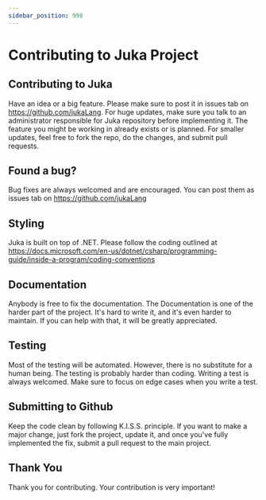 ```yaml
---
sidebar_position: 998
---
```


# Contributing to Juka Project



## Contributing to Juka

Have an idea or a big feature. Please make sure to post it in issues tab on https://github.com/jukaLang. For huge updates, make sure you talk to an administrator responsible for Juka repository before implementing it. The feature you might be working in already exists or is planned. For smaller updates, feel free to fork the repo, do the changes, and submit pull requests.

## Found a bug?
Bug fixes are always welcomed and are encouraged. 
You can post them as issues tab on https://github.com/jukaLang


## Styling
Juka is built on top of .NET. Please follow the coding outlined at https://docs.microsoft.com/en-us/dotnet/csharp/programming-guide/inside-a-program/coding-conventions


## Documentation
Anybody is free to fix the documentation. The Documentation is one of the harder part of the project. It's hard to write it, and it's even harder to maintain. If you can help with that,
it will be greatly appreciated. 

## Testing
Most of the testing will be automated. However, there is no substitute for a human being. The testing is probably harder than coding. Writing a test is always welcomed. Make sure to focus on edge cases when you write a test.

## Submitting to Github
Keep the code clean by following K.I.S.S. principle. If you want to make a major change, just fork the project, update it, and once you've fully implemented the fix, submit a pull request to the main project.


## Thank You
Thank you for contributing. Your contribution is very important!

